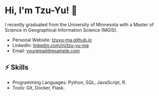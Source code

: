 # Hi, I'm Tzu-Yu! 👋

I recently graduated from the University of Minnesota with a Master of Science in Geographical Information Science (MGIS). 

- Personal Website: [tzuyu-ma.github.io](https://tzuyu-ma.github.io/TYM.github.io/)
- LinkedIn: [linkedin.com/in/tzu-yu-ma](https://www.linkedin.com/in/tzu-yu-ma-079751252/)
- Email: youremail@example.com

## ⚡ Skills
- Programming Languages: Python, SQL, JavaScript, R.
- Tools: Git, Docker, Flask.

